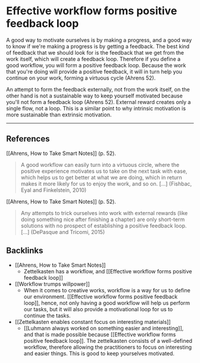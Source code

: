 # Effective workflow forms positive feedback loop
A good way to motivate ourselves is by making a progress, and a good way to know if we're making a progress is by getting a feedback. The best kind of feedback that we should look for is the feedback that we get from the work itself, which will create a feedback loop. Therefore if you define a good workflow, you will form a positive feedback loop. Because the work that you're doing will provide a positive feedback, it will in turn help you continue on your work, forming a virtuous cycle (Ahrens 52).

An attempt to form the feedback externally, not from the work itself, on the other hand is not a sustainable way to keep yourself motivated because you'll not form a feedback loop (Ahrens 52). External reward creates only a single flow, not a loop. This is a similar point to why intrinsic motivation is more sustainable than extrinsic motivation.

---
## References
[[Ahrens, How to Take Smart Notes]] (p. 52).
> A good workflow can easily turn into a virtuous circle, where the positive experience motivates us to take on the next task with ease, which helps us to get better at what we are doing, which in return makes it more likely for us to enjoy the work, and so on. [...] (Fishbac, Eyal and Finkelstein, 2010)

[[Ahrens, How to Take Smart Notes]] (p. 52).
> Any attempts to trick ourselves into work with external rewards (like doing something nice after finishing a chapter) are only short-term solutions with no prospect of establishing a positive feedback loop. [...] (DePasque and Tricomi, 2015)

## Backlinks
* [[Ahrens, How to Take Smart Notes]]
	* Zettelkasten has a workflow, and [[Effective workflow forms positive feedback loop]]
* [[Workflow trumps willpower]]
	* When it comes to creative works, workflow is a way for us to define our environment. [[Effective workflow forms positive feedback loop]], hence, not only having a good workflow will help us perform our tasks, but it will also provide a motivational loop for us to continue the tasks.
* [[Zettelkasten enables constant focus on interesting materials]]
	* [[Luhmann always worked on something easier and interesting]], and that is made possible because [[Effective workflow forms positive feedback loop]]. The zettelkasten consists of a well-defined workflow, therefore allowing the practitioners to focus on interesting and easier things. This is good to keep yourselves motivated.

<!-- #evergreen #habit -->

<!-- {BearID:A5BFCD5C-79B3-4F89-B000-AE111CE7AF9D-76148-0002911E49CED59E} -->
